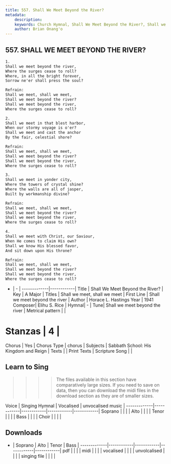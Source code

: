 ```yaml
---
title: 557. Shall We Meet Beyond the River?
metadata:
    description: 
    keywords: Church Hymnal, Shall We Meet Beyond the River?, Shall we meet beyond the river , Shall we meet, shall we meet
    author: Brian Onang'o
---
```



## 557. SHALL WE MEET BEYOND THE RIVER?

```txt
1.
Shall we meet beyond the river, 
Where the surges cease to roll? 
Where, in all the bright forever, 
Sorrow ne'er shall press the soul? 

Refrain:
Shall we meet, shall we meet, 
Shall we meet beyond the river? 
Shall we meet beyond the river, 
Where the surges cease to roll? 

2.
Shall we meet in that blest harbor, 
When our stormy voyage is o'er? 
Shall we meet and cast the anchor 
By the fair, celestial shore? 

Refrain:
Shall we meet, shall we meet, 
Shall we meet beyond the river? 
Shall we meet beyond the river, 
Where the surges cease to roll? 

3.
Shall we meet in yonder city, 
Where the towers of crystal shine? 
Where the walls are all of jasper, 
Built by workmanship divine? 

Refrain:
Shall we meet, shall we meet, 
Shall we meet beyond the river? 
Shall we meet beyond the river, 
Where the surges cease to roll? 

4.
Shall we meet with Christ, our Saviour, 
When He comes to claim His own? 
Shall we know His blessed favor, 
And sit down upon His throne?

Refrain:
Shall we meet, shall we meet, 
Shall we meet beyond the river? 
Shall we meet beyond the river, 
Where the surges cease to roll? 

```

- |   -  |
-------------|------------|
Title | Shall We Meet Beyond the River? |
Key | A Major |
Titles | Shall we meet, shall we meet |
First Line | Shall we meet beyond the river  |
Author | Horace L. Hastings
Year | 1941
Composer| Elihu S. Rice |
Hymnal|  - |
Tune| Shall we meet beyond the river |
Metrical pattern | |
# Stanzas | 4 |
Chorus | Yes |
Chorus Type | chorus |
Subjects | Sabbath School: His Kingdom and Reign |
Texts |  |
Print Texts | 
Scripture Song |  |
  
## Learn to Sing

>>>> The files available in this section have comparatively large sizes. If you need to save on data, then you can download the midi files in the download section as they are of smaller sizes.

Voice |  Singing Hymnal | Vocalised | unvocalised music |
-------------|------------|------------|------------|------------|
Soprano | | | |
Alto | | | |
Tenor | | | |
Bass | | | |
Choir | | | |

## Downloads

- |  Soprano | Alto | Tenor | Bass |
-------------|------------|------------|------------|------------|
pdf | | | |
midi | | | |
vocalised | | | |
unvolcalised | | | |
singing file | | | |
  